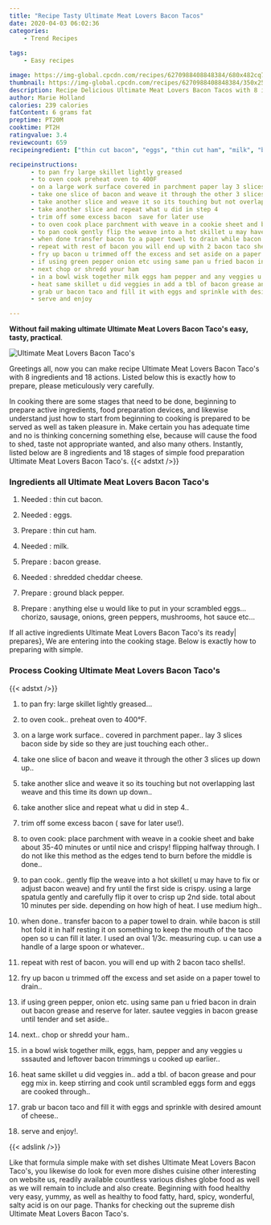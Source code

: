 ```yaml
---
title: "Recipe Tasty Ultimate Meat Lovers Bacon Tacos"
date: 2020-04-03 06:02:36
categories:
    - Trend Recipes
    
tags:
    - Easy recipes

image: https://img-global.cpcdn.com/recipes/6270988408848384/680x482cq70/ultimate-meat-lovers-bacon-tacos-recipe-main-photo.jpg
thumbnail: https://img-global.cpcdn.com/recipes/6270988408848384/350x250cq70/ultimate-meat-lovers-bacon-tacos-recipe-main-photo.jpg
description: Recipe Delicious Ultimate Meat Lovers Bacon Tacos with 8 ingredients and 18 stages of easy cooking.
author: Marie Holland
calories: 239 calories
fatContent: 6 grams fat
preptime: PT20M
cooktime: PT2H
ratingvalue: 3.4
reviewcount: 659
recipeingredient: ["thin cut bacon", "eggs", "thin cut ham", "milk", "bacon grease", "shredded cheddar cheese", "ground black pepper", "anything else u would like to put in your scrambled eggs chorizo sausage onions green peppers mushrooms hot sauce etc"]

recipeinstructions: 
      - to pan fry large skillet lightly greased 
      - to oven cook preheat oven to 400F 
      - on a large work surface covered in parchment paper lay 3 slices bacon side by side so they are just touching each other 
      - take one slice of bacon and weave it through the other 3 slices up down up 
      - take another slice and weave it so its touching but not overlapping last weave and this time its down up down 
      - take another slice and repeat what u did in step 4 
      - trim off some excess bacon  save for later use 
      - to oven cook place parchment with weave in a cookie sheet and bake about 3540 minutes or until nice and crispy flipping halfway through I do not like this method as the edges tend to burn before the middle is done 
      - to pan cook gently flip the weave into a hot skillet u may have to fix or adjust bacon weave and fry until the first side is crispy using a large spatula gently and carefully flip it over to crisp up 2nd side total about 10 minutes per side depending on how high of heat I use medium high 
      - when done transfer bacon to a paper towel to drain while bacon is still hot fold it in half resting it on something to keep the mouth of the taco open so u can fill it later I used an oval 13c measuring cup u can use a handle of a large spoon or whatever 
      - repeat with rest of bacon you will end up with 2 bacon taco shells 
      - fry up bacon u trimmed off the excess and set aside on a paper towel to drain 
      - if using green pepper onion etc using same pan u fried bacon in drain out bacon grease and reserve for later sautee veggies in bacon grease until tender and set aside 
      - next chop or shredd your ham 
      - in a bowl wisk together milk eggs ham pepper and any veggies u sssauted and leftover bacon trimmings u cooked up earlier 
      - heat same skillet u did veggies in add a tbl of bacon grease and pour egg mix in keep stirring and cook until scrambled eggs form and eggs are cooked through 
      - grab ur bacon taco and fill it with eggs and sprinkle with desired amount of cheese 
      - serve and enjoy

---
```




**Without fail making ultimate Ultimate Meat Lovers Bacon Taco&#39;s easy, tasty, practical**. 


![Ultimate Meat Lovers Bacon Taco&#39;s](https://img-global.cpcdn.com/recipes/6270988408848384/680x482cq70/ultimate-meat-lovers-bacon-tacos-recipe-main-photo.jpg "Ultimate Meat Lovers Bacon Taco&#39;s")




Greetings all, now you can make recipe Ultimate Meat Lovers Bacon Taco&#39;s with 8 ingredients and 18 actions. Listed below this is exactly how to prepare, please meticulously very carefully.

In cooking there are some stages that need to be done, beginning to prepare active ingredients, food preparation devices, and likewise understand just how to start from beginning to cooking is prepared to be served as well as taken pleasure in. Make certain you has adequate time and no is thinking concerning something else, because will cause the food to shed, taste not appropriate wanted, and also many others. Instantly, listed below are 8 ingredients and 18 stages of simple food preparation Ultimate Meat Lovers Bacon Taco&#39;s.
{{< adstxt />}}

### Ingredients all Ultimate Meat Lovers Bacon Taco&#39;s


1. Needed  : thin cut bacon.

1. Needed  : eggs.

1. Prepare  : thin cut ham.

1. Needed  : milk.

1. Prepare  : bacon grease.

1. Needed  : shredded cheddar cheese.

1. Prepare  : ground black pepper.

1. Prepare  : anything else u would like to put in your scrambled eggs... chorizo, sausage, onions, green peppers, mushrooms, hot sauce etc...



If all active ingredients Ultimate Meat Lovers Bacon Taco&#39;s its ready| prepares}, We are entering into the cooking stage. Below is exactly how to preparing with simple.

### Process Cooking Ultimate Meat Lovers Bacon Taco&#39;s

{{< adstxt />}}


1. to pan fry: large skillet lightly greased...



1. to oven cook.. preheat oven to 400°F.



1. on a large work surface.. covered in parchment paper.. lay 3 slices bacon side by side so they are just touching each other..



1. take one slice of bacon and weave it through the other 3 slices up down up..



1. take another slice and weave it so its touching but not overlapping last weave and this time its down up down..



1. take another slice and repeat what u did in step 4..



1. trim off some excess bacon ( save for later use!).



1. to oven cook: place parchment with weave in a cookie sheet and bake about 35-40 minutes or until nice and crispy! flipping halfway through. I do not like this method as the edges tend to burn before the middle is done..



1. to pan cook.. gently flip the weave into a hot skillet( u may have to fix or adjust bacon weave) and fry until the first side is crispy. using a large spatula gently and carefully flip it over to crisp up 2nd side. total about 10 minutes per side. depending on how high of heat. I use medium high..



1. when done.. transfer bacon to a paper towel to drain. while bacon is still hot fold it in half resting it on something to keep the mouth of the taco open so u can fill it later. I used an oval 1/3c. measuring cup. u can use a handle of a large spoon or whatever..



1. repeat with rest of bacon. you will end up with 2 bacon taco shells!.



1. fry up bacon u trimmed off the excess and set aside on a paper towel to drain..



1. if using green pepper, onion etc. using same pan u fried bacon in drain out bacon grease and reserve for later. sautee veggies in bacon grease until tender and set aside..



1. next.. chop or shredd your ham..



1. in a bowl wisk together milk, eggs, ham, pepper and any veggies u sssauted and leftover bacon trimmings u cooked up earlier..



1. heat same skillet u did veggies in.. add a tbl. of bacon grease and pour egg mix in. keep stirring and cook until scrambled eggs form and eggs are cooked through..



1. grab ur bacon taco and fill it with eggs and sprinkle with desired amount of cheese..



1. serve and enjoy!.





{{< adslink />}}

Like that formula simple make with set dishes Ultimate Meat Lovers Bacon Taco&#39;s, you likewise do look for even more dishes cuisine other interesting on website us, readily available countless various dishes globe food as well as we will remain to include and also create. Beginning with food healthy very easy, yummy, as well as healthy to food fatty, hard, spicy, wonderful, salty acid is on our page. Thanks for checking out the supreme dish Ultimate Meat Lovers Bacon Taco&#39;s.
